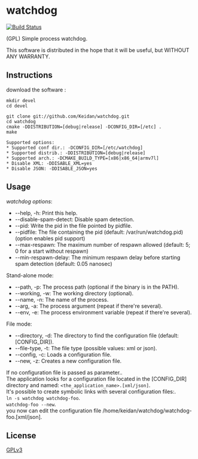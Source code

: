 # watchdog
[![Build Status](https://travis-ci.com/Keidan/watchdog.svg?branch=master)](https://travis-ci.com/Keidan/watchdog)

(GPL) Simple process watchdog.

This software is distributed in the hope that it will be useful, but WITHOUT ANY WARRANTY.


## Instructions

download the software :

	mkdir devel
	cd devel
	
	git clone git://github.com/Keidan/watchdog.git
	cd watchdog
	cmake -DDISTRIBUTION=[debug|release] -DCONFIG_DIR=[/etc] .
	make
	
	Supported options:
	* Supported conf dir.: -DCONFIG_DIR=[/etc/watchdog]
	* Supported distrib.: -DDISTRIBUTION=[debug|release]
	* Supported arch.: -DCMAKE_BUILD_TYPE=[x86|x86_64|armv7l]
	* Disable XML: -DDISABLE_XML=yes
	* Disable JSON: -DDISABLE_JSON=yes


## Usage

_watchdog options_:
- --help, -h: Print this help.
- --disable-spam-detect: Disable spam detection.
- --pid: Write the pid in the file pointed by pidfile.
- --pidfile: The file containing the pid (default: /var/run/watchdog.pid) (option enables pid support)
- --max-respawn: The maximum number of respawn allowed (default: 5; 0 for a start without respawn)
- --min-respawn-delay: The minimum respawn delay before starting spam detection (default: 0.05 nanosec)

Stand-alone mode:
- --path, -p: The process path (optional if the binary is in the PATH).
- --working, -w: The working directory (optional).
- --name, -n: The name of the process.
- --arg, -a: The process argument (repeat if there're several).
- --env, -e: The process environment variable (repeat if there're several).

File mode:
- --directory, -d: The directory to find the configuration file (default: [CONFIG_DIR]).
- --file-type, -t: The file type (possible values: xml or json).
- --config, -c: Loads a configuration file.
- --new, -z: Creates a new configuration file.

If no configuration file is passed as parameter..<br/>
The application looks for a configuration file located in the [CONFIG_DIR] directory and named: ```<the_application_name>.[xml/json]```.<br/>
It's possible to create symbolic links with several configuration files:.<br/>
```ln -s watchdog watchdog-foo```.<br/>
```watchdog-foo --new```.<br/>
you now can edit the configuration file /home/keidan/watchdog/watchdog-foo.[xml/json].<br/>
 	

## License

[GPLv3](https://github.com/Keidan/watchdog/blob/master/LICENSE)
